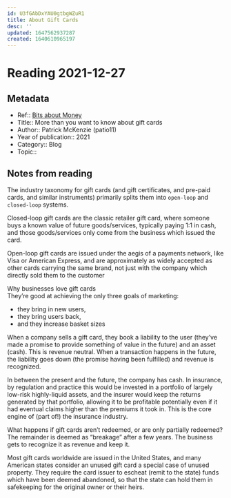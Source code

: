```yaml
---
id: U3fGAbDxYAU0gtbgWZuR1
title: About Gift Cards
desc: ''
updated: 1647562937287
created: 1640610965197
---
```

# Reading 2021-12-27

## Metadata

- Ref:: [Bits about Money](https://bam.kalzumeus.com/archive/more-than-you-want-to-know-about-gift-cards/)
- Title:: More than you want to know about gift cards
- Author:: Patrick McKenzie (patio11)
- Year of publication:: 2021
- Category:: Blog
- Topic:: 

## Notes from reading

The industry taxonomy for gift cards (and gift certificates, and pre-paid cards, and similar instruments) primarily splits them into `open-loop` and `closed-loop` systems.

Closed-loop gift cards are the classic retailer gift card, where someone buys a known value of future goods/services, typically paying 1:1 in cash, and those goods/services only come from the business which issued the card.

Open-loop gift cards are issued under the aegis of a payments network, like Visa or American Express, and are approximately as widely accepted as other cards carrying the same brand, not just with the company which directly sold them to the customer

Why businesses love gift cards  
They’re good at achieving the only three goals of marketing: 
- they bring in new users, 
- they bring users back, 
- and they increase basket sizes

When a company sells a gift card, they book a liability to the user (they’ve made a promise to provide something of value in the future) and an asset (cash). This is revenue neutral. When a transaction happens in the future, the liability goes down (the promise having been fulfilled) and revenue is recognized.

In between the present and the future, the company has cash. In insurance, by regulation and practice this would be invested in a portfolio of largely low-risk highly-liquid assets, and the insurer would keep the returns generated by that portfolio, allowing it to be profitable potentially even if it had eventual claims higher than the premiums it took in. This is the core engine of (part of!) the insurance industry.

What happens if gift cards aren’t redeemed, or are only partially redeemed? The remainder is deemed as “breakage” after a few years. The business gets to recognize it as revenue and keep it.

Most gift cards worldwide are issued in the United States, and many American states consider an unused gift card a special case of unused property. They require the card issuer to escheat (remit to the state) funds which have been deemed abandoned, so that the state can hold them in safekeeping for the original owner or their heirs.
